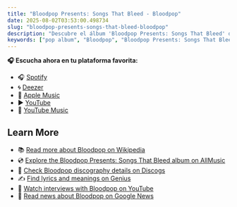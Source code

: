 ```yaml
---
title: "Bloodpop Presents: Songs That Bleed - Bloodpop"
date: 2025-08-02T03:53:00.498734
slug: "bloodpop-presents-songs-that-bleed-bloodpop"
description: "Descubre el álbum 'Bloodpop Presents: Songs That Bleed' de Bloodpop, un destacado de la música pop."
keywords: ["pop album", "Bloodpop", "Bloodpop Presents: Songs That Bleed", "music"]
---
```






**🎧 Escucha ahora en tu plataforma favorita:**

- 🎧 [Spotify](https://open.spotify.com/search/Bloodpop%20Presents%3A%20Songs%20That%20Bleed%20Bloodpop)
- 🌀 [Deezer](https://www.deezer.com/search/Bloodpop%20Presents%3A%20Songs%20That%20Bleed%20Bloodpop)
- 🍎 [Apple Music](https://music.apple.com/search?term=Bloodpop%20Presents%3A%20Songs%20That%20Bleed%20Bloodpop)
- ▶️ [YouTube](https://www.youtube.com/results?search_query=Bloodpop%20Presents%3A%20Songs%20That%20Bleed%20Bloodpop)
- 🎵 [YouTube Music](https://music.youtube.com/search?q=Bloodpop%20Presents%3A%20Songs%20That%20Bleed%20Bloodpop)

## Learn More

- 📚 [Read more about Bloodpop on Wikipedia](https://en.wikipedia.org/wiki/Bloodpop)
- 💿 [Explore the Bloodpop Presents: Songs That Bleed album on AllMusic](https://www.allmusic.com/search/albums/Bloodpop+Presents%3A+Songs+That+Bleed)
- 📀 [Check Bloodpop discography details on Discogs](https://www.discogs.com/search/?q=Bloodpop+Presents%3A+Songs+That+Bleed+Bloodpop&type=all)
- ✍️ [Find lyrics and meanings on Genius](https://genius.com/search?q=Bloodpop+Presents%3A+Songs+That+Bleed%20Bloodpop)
- 🎤 [Watch interviews with Bloodpop on YouTube](https://www.youtube.com/results?search_query=Bloodpop+interview)
- 📰 [Read news about Bloodpop on Google News](https://news.google.com/search?q=Bloodpop)